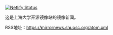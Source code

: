 [![Netlify Status](https://api.netlify.com/api/v1/badges/68440371-a5e9-4f9a-a612-a03d834adf41/deploy-status)](https://app.netlify.com/sites/shu-mirrornews/deploys)

这是上海大学开源镜像站的镜像新闻。

RSS地址：https://mirrornews.shuosc.org/atom.xml